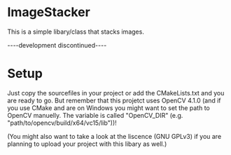 # ImageStacker
This is a simple libary/class that stacks images.

----development discontinued----

# Setup
Just copy the sourcefiles in your project or add the CMakeLists.txt and you are ready to go.
But remember that this projetct uses OpenCV 4.1.0 (and if you use CMake and are on Windows you might want to set the path to OpenCV manuelly. The variable is called "OpenCV_DIR" (e.g. "path/to/opencv/build/x64/vc15/lib"))!

(You might also want to take a look at the liscence (GNU GPLv3) if you are planning to upload your project with this libary as well.)
